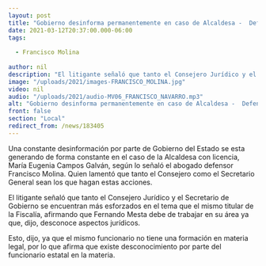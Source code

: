 ```yaml
---
layout: post
title: "Gobierno desinforma permanentemente en caso de Alcaldesa -  Defensa"
date: 2021-03-12T20:37:00.000-06:00
tags:
  
  - Francisco Molina
  
author: nil
description: "El litigante señaló que tanto el Consejero Jurídico y el Secretario de Gobierno se encuentran más esforzados en el tema que el mismo titular de la Fiscalía."
image: "/uploads/2021/images-FRANCISCO_MOLINA.jpg"
video: nil
audio: "/uploads/2021/audio-MV06_FRANCISCO_NAVARRO.mp3"
alt: "Gobierno desinforma permanentemente en caso de Alcaldesa -  Defensa"
front: false
section: "Local"
redirect_from: /news/183405
---
```


Una constante desinformación por parte de Gobierno del Estado se esta generando de forma constante en el caso de la Alcaldesa con licencia, María Eugenia Campos Galván, según lo señaló el abogado defensor Francisco Molina. Quien lamentó que tanto el Consejero como el Secretario General sean los que hagan estas acciones.

El litigante señaló que tanto el Consejero Jurídico y el Secretario de Gobierno se encuentran más esforzados en el tema que el mismo titular de la Fiscalía, afirmando que Fernando Mesta debe de trabajar en su área ya que, dijo, desconoce aspectos jurídicos.

Esto, dijo, ya que el mismo funcionario no tiene una formación en materia legal, por lo que afirma que existe desconocimiento por parte del funcionario estatal en la materia.